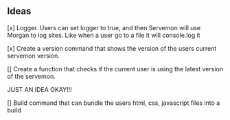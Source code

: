 ## Ideas

[x] Logger. Users can set logger to true, and then Servemon will use Morgan to log sites. Like when a user go to a file it will console.log it

[x] Create a version command that shows the version of the users current servemon version.

[] Create a function that checks if the current user is using the latest version of the servemon.

JUST AN IDEA OKAY!!!

[] Build command that can bundle the users html, css, javascript files into a build
